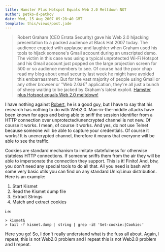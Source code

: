 ```yaml
---
title: Hamster Plus Hotspot Equals Web 2.0 Meltdown NOT
author: petko-d-petkov
date: Wed, 15 Aug 2007 09:28:40 GMT
template: this/views/post.jade
---
```


> Robert Graham (CEO Errata Security) gave his Web 2.0 hijacking presentation to a packed audience at Black Hat 2007 today. The audience erupted with applause and laughter when Graham used his tools to hijack someone's Gmail account during an unscripted demo. The victim in this case was using a typical unprotected Wi-Fi Hotspot and his Gmail account just popped on the large projection screen for 500 or so audience members to see. Of course had the poor chap read my blog about email security last week he might have avoided this embarrassment. But for the vast majority of people using Gmail or any other browser or "Web 2.0â€³ application, they're all just a bunch of sheep waiting to be jacked by Graham's latest exploit. [Hamster plus Hotspot equals Web 2.0 meltdown!](http://blogs.zdnet.com/Ou/?p=651)

I have nothing against [Robert](http://erratasec.blogspot.com/), he is a good guy, but I have to say that his research has nothing to do with Web2.0. Man-in-the-middle attacks have been known for ages and being able to sniff the session identifier from a HTTP connection over unprotected/unencrypted channel is not new. Of course it works. I mean, of course it works. And yes, do not use Telnet because someone will be able to capture your credentials. Of course it works! It is unencrypted channel, therefore it means that everyone will be able to see the traffic.

Cookies are standard mechanism to imitate statefulness for otherwise stateless HTTP connections. If someone sniffs them from the air they will be able to impersonate the connection they support. This is it! Finito! And, btw, you don't need any special tools to do all that. All you need is bash with some very basic utils you can find on any standard Unix/Linux distribution. Here is an example:

1. Start Kismet
2. Read the Kismet dump file
3. Extract Strings
4. Match and extract cookies

i.e:

	> kismet&
    > tail -f kismet.dump | string | grep -iE 'Set-cookie:|Cookie:'

Here you go! So, I don't really understand what is the fuss all about. Again, I repeat, this is not Web2.0 problem and I repeat this is not Web2.0 problem and I repeat.
